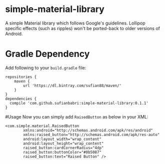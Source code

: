 # simple-material-library
A simple Material library which follows Google's guidelines. Lollipop specific effects (such as ripples) won't be ported-back to older versions of Android.

# Gradle Dependency
Add following to your `build.gradle` file:

    repositories {
        maven {
            url 'https://dl.bintray.com/sufian88/maven/'
        }
    }
    dependencies {
      compile 'com.github.sufianbabri:simple-material-library:0.1.1'
    }


#Usage
Now you can simply add `RaisedButton` as below in your XML:

    <com.simple.material.RaisedButton
            xmlns:android="http://schemas.android.com/apk/res/android"
            xmlns:raised_button="http://schemas.android.com/apk/res-auto"
            android:layout_width="wrap_content"
            android:layout_height="wrap_content"
            raised_button:cardCornerRadius="4dp"
            raised_button:buttonColor="#0b5087"
            raised_button:text="Raised Button" />
